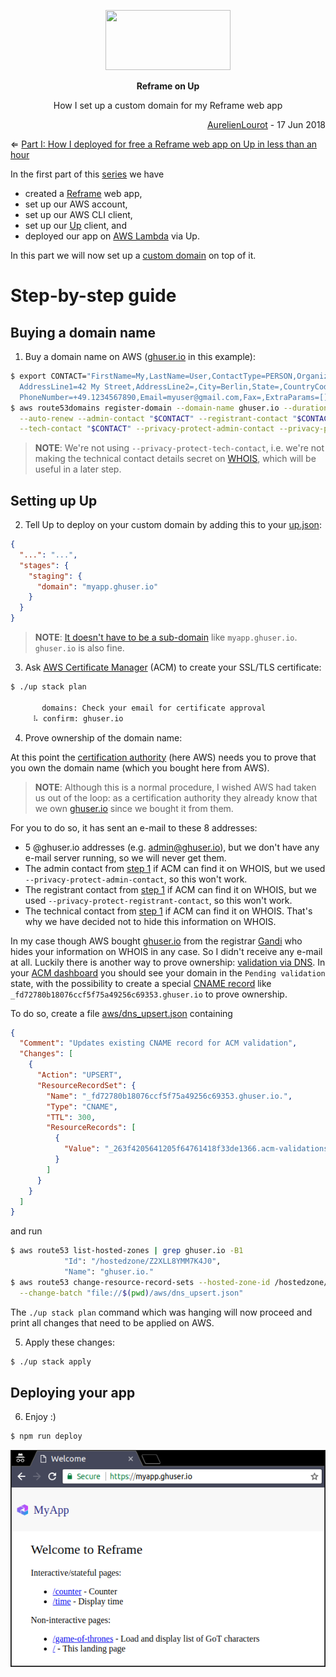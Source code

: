 <p align="center">
  <a href="https://github.com/AurelienLourot/reframe-on-up">
    <img src="https://rawgit.com/AurelienLourot/reframe-on-up/master/readme_assets/reframe-on-up.jpg"
         width="200" height="96">
  </a>
</p>
<p align="center">
  <b>Reframe on Up</b>
</p>
<p align="center">
  How I set up a custom domain for my Reframe web app
</p>
<p align="right">
  <a href="https://github.com/AurelienLourot">AurelienLourot</a> - 17 Jun 2018
</p>

⇐ [Part I: How I deployed for free a Reframe web app on Up in less than an hour](../01-deploy/)

In the first part of this [series](../readme.md) we have

* created a [Reframe](https://github.com/reframejs/reframe) web app,
* set up our AWS account,
* set up our AWS CLI client,
* set up our [Up](https://up.docs.apex.sh/) client, and
* deployed our app on [AWS Lambda](https://docs.aws.amazon.com/lambda/latest/dg/welcome.html) via
  Up.

In this part we will now set up a
[custom domain](https://up.docs.apex.sh/#configuration.stages_custom_domains) on top of it.

# Step-by-step guide

## Buying a domain name

1. Buy a domain name on AWS ([ghuser.io](https://ghuser.io) in this example):

```bash
$ export CONTACT="FirstName=My,LastName=User,ContactType=PERSON,OrganizationName=,\
  AddressLine1=42 My Street,AddressLine2=,City=Berlin,State=,CountryCode=DE,ZipCode=12345,\
  PhoneNumber=+49.1234567890,Email=myuser@gmail.com,Fax=,ExtraParams=[]"
$ aws route53domains register-domain --domain-name ghuser.io --duration-in-years 1 \
  --auto-renew --admin-contact "$CONTACT" --registrant-contact "$CONTACT" \
  --tech-contact "$CONTACT" --privacy-protect-admin-contact --privacy-protect-registrant-contact
```

> **NOTE**: We're not using `--privacy-protect-tech-contact`, i.e. we're not making the technical
> contact details secret on [WHOIS](https://en.wikipedia.org/wiki/WHOIS), which will be useful in a
> later step.

## Setting up Up

2. Tell Up to deploy on your custom domain by adding this to your [up.json](up.json):

```json
{
  "...": "...",
  "stages": {
    "staging": {
      "domain": "myapp.ghuser.io"
    }
  }
}
```

> **NOTE**: [It doesn't have to be a sub-domain](https://up.docs.apex.sh/#guides.development_to_production_workflow.mapping_custom_domains_to_stages)
> like `myapp.ghuser.io`. `ghuser.io` is also fine.

3. Ask [AWS Certificate Manager](https://docs.aws.amazon.com/acm/latest/userguide/acm-overview.html)
   (ACM) to create your SSL/TLS certificate:

```bash
$ ./up stack plan

       domains: Check your email for certificate approval
     ⠧ confirm: ghuser.io
```

4. Prove ownership of the domain name:

At this point the
[certification authority](https://en.wikipedia.org/wiki/Certificate_authority) (here AWS) needs you
to prove that you own the domain name (which you bought here from AWS).

> **NOTE**: Although this is a normal procedure, I wished AWS had taken us out of the loop: as a
> certification authority they already know that we own [ghuser.io](https://ghuser.io) since we
> bought it from them.

For you to do so, it has sent an e-mail to these 8 addresses:

* 5 @ghuser.io addresses (e.g. admin@ghuser.io), but we don't have any e-mail server running, so we
  will never get them.
* The admin contact from [step 1](#buying-a-domain-name) if ACM can find it on WHOIS, but we used
  `--privacy-protect-admin-contact`, so this won't work.
* The registrant contact from [step 1](#buying-a-domain-name) if ACM can find it on WHOIS, but we
  used `--privacy-protect-registrant-contact`, so this won't work.
* The technical contact from [step 1](#buying-a-domain-name) if ACM can find it on WHOIS. That's why
  we have decided not to hide this information on WHOIS.

In my case though AWS bought [ghuser.io](https://ghuser.io) from the registrar
[Gandi](https://www.gandi.net) who hides your information on WHOIS in any case. So I didn't receive
any e-mail at all. Luckily there is another way to prove ownership:
[validation via DNS](https://docs.aws.amazon.com/acm/latest/userguide/gs-acm-validate-dns.html). In
your [ACM dashboard](https://console.aws.amazon.com/acm/home) you should see your domain in the
`Pending validation` state, with the possibility to create a special
[CNAME record](https://en.wikipedia.org/wiki/CNAME_record) like
`_fd72780b18076ccf5f75a49256c69353.ghuser.io` to prove ownership.

To do so, create a file [aws/dns_upsert.json](aws/dns_upsert.json) containing

```json
{
  "Comment": "Updates existing CNAME record for ACM validation",
  "Changes": [
    {
      "Action": "UPSERT",
      "ResourceRecordSet": {
        "Name": "_fd72780b18076ccf5f75a49256c69353.ghuser.io.",
        "Type": "CNAME",
        "TTL": 300,
        "ResourceRecords": [
          {
            "Value": "_263f4205641205f64761418f33de1366.acm-validations.aws."
          }
        ]
      }
    }
  ]
}
```

and run

```bash
$ aws route53 list-hosted-zones | grep ghuser.io -B1
            "Id": "/hostedzone/Z2XLL8YMM7K4J0", 
            "Name": "ghuser.io."
$ aws route53 change-resource-record-sets --hosted-zone-id /hostedzone/Z2XLL8YMM7K4J0 \
  --change-batch "file://$(pwd)/aws/dns_upsert.json"
```

The `./up stack plan` command which was hanging will now proceed and print all changes that need to
be applied on AWS.

5. Apply these changes:

```bash
$ ./up stack apply
```

## Deploying your app

6. Enjoy :)

```bash
$ npm run deploy
```

![remote](readme_assets/remote.png)
